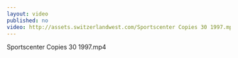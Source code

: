 ```yaml
---
layout: video
published: no
video: http://assets.switzerlandwest.com/Sportscenter Copies 30 1997.mp4
---
```

Sportscenter Copies 30 1997.mp4

